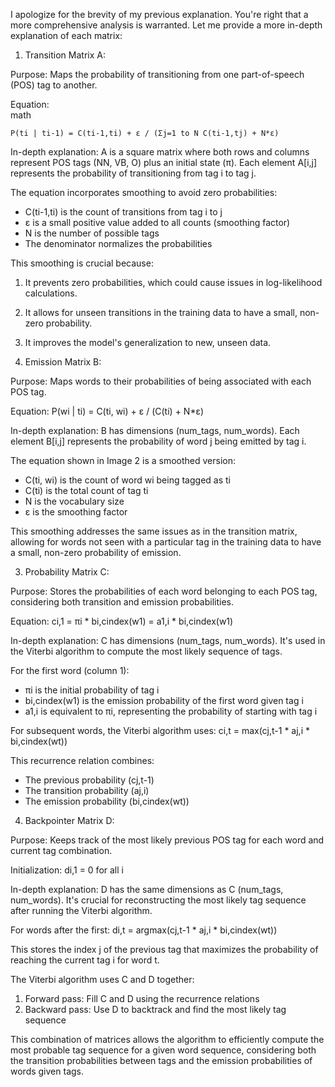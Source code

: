 I apologize for the brevity of my previous explanation. You're right that a more comprehensive analysis is warranted. Let me provide a more in-depth explanation of each matrix:

1. Transition Matrix A:

Purpose: Maps the probability of transitioning from one part-of-speech (POS) tag to another.

Equation:  
math 
```
P(ti | ti-1) = C(ti-1,ti) + ε / (Σj=1 to N C(ti-1,tj) + N*ε)
```

In-depth explanation:
A is a square matrix where both rows and columns represent POS tags (NN, VB, O) plus an initial state (π). Each element A[i,j] represents the probability of transitioning from tag i to tag j.

The equation incorporates smoothing to avoid zero probabilities:
- C(ti-1,ti) is the count of transitions from tag i to j
- ε is a small positive value added to all counts (smoothing factor)
- N is the number of possible tags
- The denominator normalizes the probabilities

This smoothing is crucial because:
1. It prevents zero probabilities, which could cause issues in log-likelihood calculations.
2. It allows for unseen transitions in the training data to have a small, non-zero probability.
3. It improves the model's generalization to new, unseen data.

2. Emission Matrix B:

Purpose: Maps words to their probabilities of being associated with each POS tag.

Equation: P(wi | ti) = C(ti, wi) + ε / (C(ti) + N*ε)

In-depth explanation:
B has dimensions (num_tags, num_words). Each element B[i,j] represents the probability of word j being emitted by tag i.

The equation shown in Image 2 is a smoothed version:
- C(ti, wi) is the count of word wi being tagged as ti
- C(ti) is the total count of tag ti
- N is the vocabulary size
- ε is the smoothing factor

This smoothing addresses the same issues as in the transition matrix, allowing for words not seen with a particular tag in the training data to have a small, non-zero probability of emission.

3. Probability Matrix C:

Purpose: Stores the probabilities of each word belonging to each POS tag, considering both transition and emission probabilities.

Equation: ci,1 = πi * bi,cindex(w1) = a1,i * bi,cindex(w1)

In-depth explanation:
C has dimensions (num_tags, num_words). It's used in the Viterbi algorithm to compute the most likely sequence of tags.

For the first word (column 1):
- πi is the initial probability of tag i
- bi,cindex(w1) is the emission probability of the first word given tag i
- a1,i is equivalent to πi, representing the probability of starting with tag i

For subsequent words, the Viterbi algorithm uses:
ci,t = max(cj,t-1 * aj,i * bi,cindex(wt))

This recurrence relation combines:
- The previous probability (cj,t-1)
- The transition probability (aj,i)
- The emission probability (bi,cindex(wt))

4. Backpointer Matrix D:

Purpose: Keeps track of the most likely previous POS tag for each word and current tag combination.

Initialization: di,1 = 0 for all i

In-depth explanation:
D has the same dimensions as C (num_tags, num_words). It's crucial for reconstructing the most likely tag sequence after running the Viterbi algorithm.

For words after the first:
di,t = argmax(cj,t-1 * aj,i * bi,cindex(wt))

This stores the index j of the previous tag that maximizes the probability of reaching the current tag i for word t.

The Viterbi algorithm uses C and D together:
1. Forward pass: Fill C and D using the recurrence relations
2. Backward pass: Use D to backtrack and find the most likely tag sequence

This combination of matrices allows the algorithm to efficiently compute the most probable tag sequence for a given word sequence, considering both the transition probabilities between tags and the emission probabilities of words given tags.
